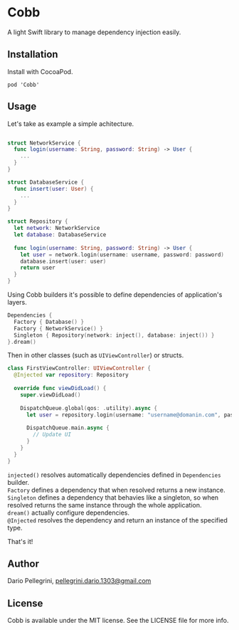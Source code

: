 # Cobb
A light Swift library to manage dependency injection easily.

## Installation
Install with CocoaPod.
```
pod 'Cobb'
```

## Usage
Let's take as example a simple achitecture.
```swift

struct NetworkService {
  func login(username: String, password: String) -> User {
    ...
  }
}

struct DatabaseService {
  func insert(user: User) {
    ...
  }
}

struct Repository {
  let network: NetworkService
  let database: DatabaseService
  
  func login(username: String, password: String) -> User {
    let user = network.login(username: username, password: password)
    database.insert(user: user)
    return user
  }
}
```

Using Cobb builders it's possible to define dependencies of application's layers.
```swift
Dependencies {
  Factory { Database() }
  Factory { NetworkService() }
  Singleton { Repository(network: inject(), database: inject()) }
}.dream()
```

Then in other classes (such as `UIViewController`) or structs.
```swift
class FirstViewController: UIViewController {
  @Injected var repository: Repository
  
  override func viewDidLoad() {
    super.viewDidLoad()
    
    DispatchQueue.global(qos: .utility).async {
      let user = repository.login(username: "username@domanin.com", password: "password")
      
      DispatchQueue.main.async {
        // Update UI
      }
    }
  }
}
```

`injected()` resolves automatically dependencies defined in `Dependencies` builder.  
`Factory` defines a dependency that when resolved returns a new instance.  
`Singleton` defines a dependency that behavies like a singleton, so when resolved returns the same instance through the whole application.  
`dream()` actually configure dependencies.  
`@Injected` resolves the dependency and return an instance of the specified type.

That's it!

## Author

Dario Pellegrini, pellegrini.dario.1303@gmail.com

## License

Cobb is available under the MIT license. See the LICENSE file for more info.
